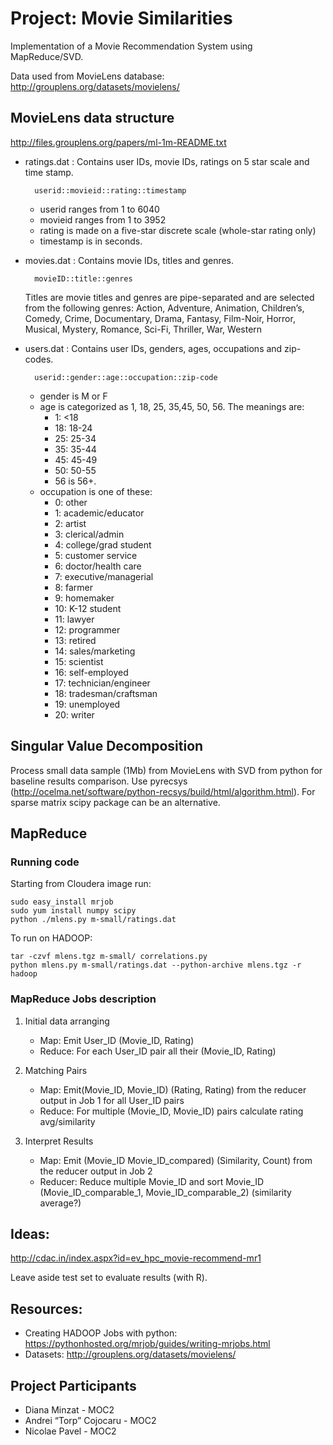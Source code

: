 # Project: Movie Similarities
Implementation of a Movie Recommendation System using MapReduce/SVD. 

Data used from MovieLens database: <http://grouplens.org/datasets/movielens/>

## MovieLens data structure
<http://files.grouplens.org/papers/ml-1m-README.txt>
- ratings.dat : Contains user IDs, movie IDs, ratings on 5 star scale and time stamp.

        userid::movieid::rating::timestamp
  
    - userid ranges from 1 to 6040
    - movieid ranges from 1 to 3952
    - rating is made on a five-star discrete scale (whole-star rating only) 
    - timestamp is in seconds.

- movies.dat : Contains movie IDs, titles and genres.

        movieID::title::genres

    Titles are movie titles and genres are pipe-separated and are selected from the following genres: Action, Adventure, Animation, Children’s, Comedy, Crime, Documentary, Drama, Fantasy, Film-Noir, Horror, Musical, Mystery, Romance, Sci-Fi, Thriller, War, Western

- users.dat : Contains user IDs, genders, ages, occupations and zip-codes.

        userid::gender::age::occupation::zip-code

    - gender is M or F
    - age is categorized as 1, 18, 25, 35,45, 50, 56. The meanings are: 
        - 1: <18 
        - 18: 18-24 
        - 25: 25-34 
        - 35: 35-44 
        - 45: 45-49 
        - 50: 50-55 
        -  56 is 56+.
    - occupation is one of these:
        - 0: other
        - 1: academic/educator
        - 2: artist
        - 3: clerical/admin
        - 4: college/grad student
        - 5: customer service 
        - 6: doctor/health care 
        - 7: executive/managerial
        - 8: farmer
        - 9: homemaker
        - 10: K-12 student
        - 11: lawyer
        - 12: programmer
        - 13: retired
        - 14: sales/marketing
        - 15: scientist 
        - 16: self-employed 
        - 17: technician/engineer
        - 18: tradesman/craftsman
        - 19: unemployed
        - 20: writer


## Singular Value Decomposition
Process small data sample (1Mb) from MovieLens with SVD from python for baseline results comparison.
Use pyrecsys (http://ocelma.net/software/python-recsys/build/html/algorithm.html).
For sparse matrix scipy package can be an alternative.

## MapReduce
### Running code
Starting from Cloudera image run:

    sudo easy_install mrjob
    sudo yum install numpy scipy
    python ./mlens.py m-small/ratings.dat

To run on HADOOP:

    tar -czvf mlens.tgz m-small/ correlations.py
    python mlens.py m-small/ratings.dat --python-archive mlens.tgz -r hadoop

### MapReduce Jobs description
1. Initial data arranging

    - Map: Emit  User_ID  (Movie_ID, Rating)
    - Reduce: For each User_ID pair all their (Movie_ID, Rating)
    
2. Matching Pairs

    - Map: Emit(Movie_ID, Movie_ID) (Rating, Rating) from the reducer output in Job 1 for all User_ID pairs
    - Reduce: For multiple (Movie_ID, Movie_ID) pairs calculate rating avg/similarity

3. Interpret Results

    - Map: Emit (Movie_ID Movie_ID_compared) (Similarity, Count) from the reducer output in Job 2
    - Reducer: Reduce multiple Movie_ID and sort Movie_ID (Movie_ID_comparable_1, Movie_ID_comparable_2) (similarity average?)


## Ideas: 
http://cdac.in/index.aspx?id=ev_hpc_movie-recommend-mr1

Leave aside test set to evaluate results (with R).

## Resources:
- Creating HADOOP Jobs with python: https://pythonhosted.org/mrjob/guides/writing-mrjobs.html
- Datasets: http://grouplens.org/datasets/movielens/

## Project Participants
- Diana Minzat  - MOC2
- Andrei “Torp” Cojocaru - MOC2
- Nicolae Pavel - MOC2



